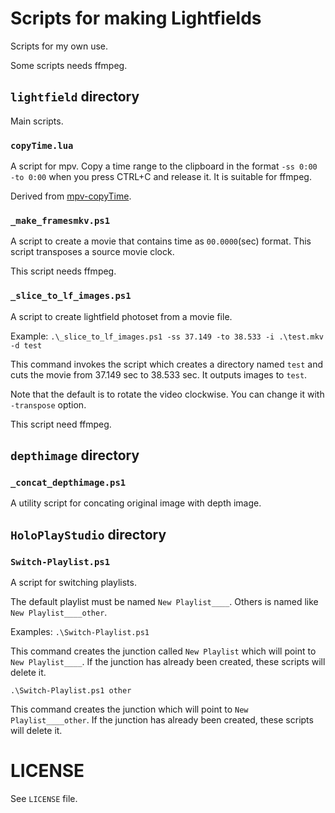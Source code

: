 # Scripts for making Lightfields

Scripts for my own use.

Some scripts needs ffmpeg.

## `lightfield` directory

Main scripts.

### `copyTime.lua`

A script for mpv.
Copy a time range to the clipboard in the format `-ss 0:00 -to 0:00` when you press CTRL+C and release it.
It is suitable for ffmpeg.

Derived from [mpv-copyTime](https://github.com/Arieleg/mpv-copyTime).

### `_make_framesmkv.ps1`

A script to create a movie that contains time as `00.0000`(sec) format.
This script transposes a source movie clock.

This script needs ffmpeg.

### `_slice_to_lf_images.ps1`

A script to create lightfield photoset from a movie file.

Example:
`.\_slice_to_lf_images.ps1 -ss 37.149 -to 38.533 -i .\test.mkv -d test`

This command invokes the script which creates a directory named `test` and cuts the movie from 37.149 sec to 38.533 sec. It outputs images to `test`.

Note that the default is to rotate the video clockwise.
You can change it with `-transpose` option.

This script need ffmpeg.

## `depthimage` directory

### `_concat_depthimage.ps1`

A utility script for concating original image with depth image.

## `HoloPlayStudio` directory

### `Switch-Playlist.ps1`

A script for switching playlists.

The default playlist must be named `New Playlist____`.
Others is named like `New Playlist____other`.

Examples:
`.\Switch-Playlist.ps1`

This command creates the junction called `New Playlist` which will point to `New Playlist____`.
If the junction has already been created, these scripts will delete it.

`.\Switch-Playlist.ps1 other`

This command creates the junction which will point to `New Playlist____other`.
If the junction has already been created, these scripts will delete it.

# LICENSE

See `LICENSE` file.

